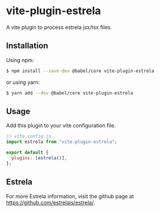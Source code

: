 # vite-plugin-estrela

A vite plugin to process estrela jsx/tsx files.

## Installation

Using npm:

```bash
$ npm install --save-dev @babel/core vite-plugin-estrela
```

or using yarn:

```bash
$ yarn add --dev @babel/core vite-plugin-estrela
```

## Usage

Add this plugin to your vite configuration file.

```js
// vite.config.js
import estrela from "vite-plugin-estrela";

export default {
  plugins: [estrela()],
};

```

## Estrela

For more Estrela information, visit the github page at https://github.com/estrelajs/estrela/.
